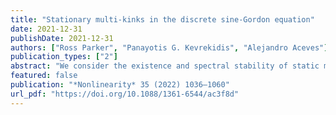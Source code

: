 ```yaml
---
title: "Stationary multi-kinks in the discrete sine-Gordon equation"
date: 2021-12-31
publishDate: 2021-12-31
authors: ["Ross Parker", "Panayotis G. Kevrekidis", "Alejandro Aceves"]
publication_types: ["2"]
abstract: "We consider the existence and spectral stability of static multi-kink structures in the discrete sine-Gordon equation, as a representative example of the family of discrete Klein-Gordon models. The multi-kinks are constructed using Lin's method from an alternating sequence of well-separated kink and antikink solutions. We then locate the point spectrum associated with these multi-kink solutions by reducing the spectral problem to a matrix equation. For an m-structure multi-kink, there will be m eigenvalues in the point spectrum near each eigenvalue of the primary kink, and, as long as the spectrum of the primary kink is imaginary, the spectrum of the multi-kink will be as well. We obtain analytic expressions for the eigenvalues of a multi-kink in terms of the eigenvalues and corresponding eigenfunctions of the primary kink, and these are in very good agreement with numerical results. We also perform numerical time-stepping experiments on perturbations of multi-kinks, and the outcomes of these simulations are interpreted using the spectral results."
featured: false
publication: "*Nonlinearity* 35 (2022) 1036–1060"
url_pdf: "https://doi.org/10.1088/1361-6544/ac3f8d"
---
```



